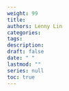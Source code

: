 ```yaml
---
weight: 99
title: 
authors: Lenny Lin
categories: 
tags:
description: 
draft: false
date: " "
lastmod: ""
series: null
toc: true
---
```





